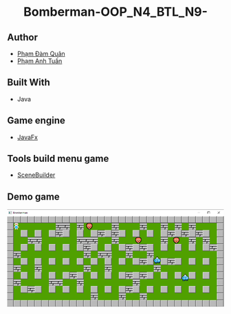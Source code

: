<h1 align="center"><project-name>Bomberman-OOP_N4_BTL_N9-</h1>

## Author
- [Phạm Đàm Quân](https://github.com/ZeroGxMax)
- [Phạm Anh Tuấn](https://github.com/SakamakiIzayoi123)

## Built With
- Java

## Game engine
- [JavaFx](https://openjfx.io/openjfx-docs/)

## Tools build menu game
- [SceneBuilder](https://gluonhq.com/products/scene-builder/)

## Demo game
![Demo.png](Demo.png)

